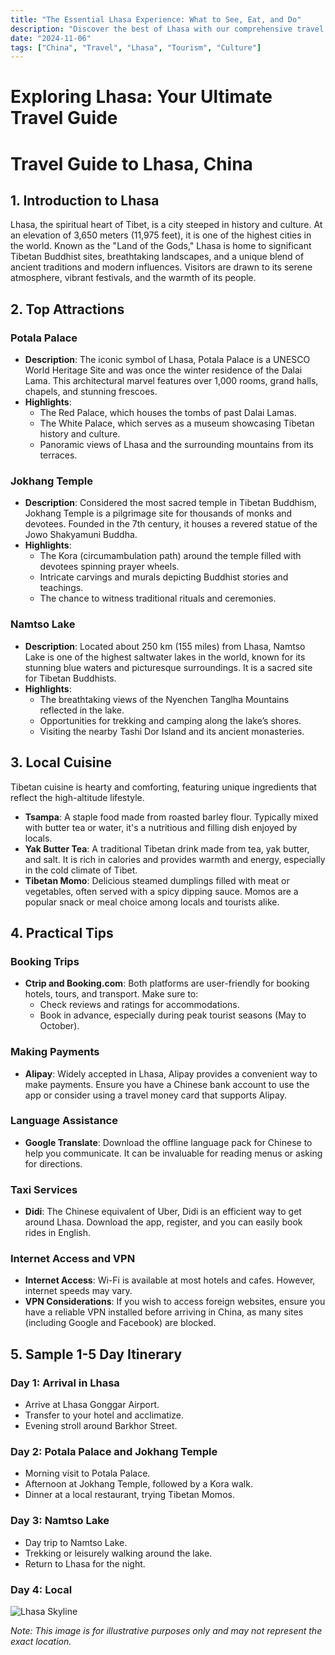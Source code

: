 ```yaml
---
title: "The Essential Lhasa Experience: What to See, Eat, and Do"
description: "Discover the best of Lhasa with our comprehensive travel guide. Explore top attractions, savor local cuisine, and get insider tips for an unforgettable Chinese adventure."
date: "2024-11-06"
tags: ["China", "Travel", "Lhasa", "Tourism", "Culture"]
---
```


# Exploring Lhasa: Your Ultimate Travel Guide

# Travel Guide to Lhasa, China

## 1. Introduction to Lhasa
Lhasa, the spiritual heart of Tibet, is a city steeped in history and culture. At an elevation of 3,650 meters (11,975 feet), it is one of the highest cities in the world. Known as the "Land of the Gods," Lhasa is home to significant Tibetan Buddhist sites, breathtaking landscapes, and a unique blend of ancient traditions and modern influences. Visitors are drawn to its serene atmosphere, vibrant festivals, and the warmth of its people.

## 2. Top Attractions

### Potala Palace
- **Description**: The iconic symbol of Lhasa, Potala Palace is a UNESCO World Heritage Site and was once the winter residence of the Dalai Lama. This architectural marvel features over 1,000 rooms, grand halls, chapels, and stunning frescoes.
- **Highlights**:
  - The Red Palace, which houses the tombs of past Dalai Lamas.
  - The White Palace, which serves as a museum showcasing Tibetan history and culture.
  - Panoramic views of Lhasa and the surrounding mountains from its terraces.

### Jokhang Temple
- **Description**: Considered the most sacred temple in Tibetan Buddhism, Jokhang Temple is a pilgrimage site for thousands of monks and devotees. Founded in the 7th century, it houses a revered statue of the Jowo Shakyamuni Buddha.
- **Highlights**:
  - The Kora (circumambulation path) around the temple filled with devotees spinning prayer wheels.
  - Intricate carvings and murals depicting Buddhist stories and teachings.
  - The chance to witness traditional rituals and ceremonies.

### Namtso Lake
- **Description**: Located about 250 km (155 miles) from Lhasa, Namtso Lake is one of the highest saltwater lakes in the world, known for its stunning blue waters and picturesque surroundings. It is a sacred site for Tibetan Buddhists.
- **Highlights**:
  - The breathtaking views of the Nyenchen Tanglha Mountains reflected in the lake.
  - Opportunities for trekking and camping along the lake’s shores.
  - Visiting the nearby Tashi Dor Island and its ancient monasteries.

## 3. Local Cuisine
Tibetan cuisine is hearty and comforting, featuring unique ingredients that reflect the high-altitude lifestyle.

- **Tsampa**: A staple food made from roasted barley flour. Typically mixed with butter tea or water, it's a nutritious and filling dish enjoyed by locals.
- **Yak Butter Tea**: A traditional Tibetan drink made from tea, yak butter, and salt. It is rich in calories and provides warmth and energy, especially in the cold climate of Tibet.
- **Tibetan Momo**: Delicious steamed dumplings filled with meat or vegetables, often served with a spicy dipping sauce. Momos are a popular snack or meal choice among locals and tourists alike.

## 4. Practical Tips

### Booking Trips
- **Ctrip and Booking.com**: Both platforms are user-friendly for booking hotels, tours, and transport. Make sure to:
  - Check reviews and ratings for accommodations.
  - Book in advance, especially during peak tourist seasons (May to October).

### Making Payments
- **Alipay**: Widely accepted in Lhasa, Alipay provides a convenient way to make payments. Ensure you have a Chinese bank account to use the app or consider using a travel money card that supports Alipay.

### Language Assistance
- **Google Translate**: Download the offline language pack for Chinese to help you communicate. It can be invaluable for reading menus or asking for directions.

### Taxi Services
- **Didi**: The Chinese equivalent of Uber, Didi is an efficient way to get around Lhasa. Download the app, register, and you can easily book rides in English.

### Internet Access and VPN
- **Internet Access**: Wi-Fi is available at most hotels and cafes. However, internet speeds may vary.
- **VPN Considerations**: If you wish to access foreign websites, ensure you have a reliable VPN installed before arriving in China, as many sites (including Google and Facebook) are blocked.

## 5. Sample 1-5 Day Itinerary

### Day 1: Arrival in Lhasa
- Arrive at Lhasa Gonggar Airport.
- Transfer to your hotel and acclimatize.
- Evening stroll around Barkhor Street.

### Day 2: Potala Palace and Jokhang Temple
- Morning visit to Potala Palace.
- Afternoon at Jokhang Temple, followed by a Kora walk.
- Dinner at a local restaurant, trying Tibetan Momos.

### Day 3: Namtso Lake
- Day trip to Namtso Lake.
- Trekking or leisurely walking around the lake.
- Return to Lhasa for the night.

### Day 4: Local

<img src="https://source.unsplash.com/1600x900/?Lhasa,cityscape" alt="Lhasa Skyline" loading="lazy">

*Note: This image is for illustrative purposes only and may not represent the exact location.*

